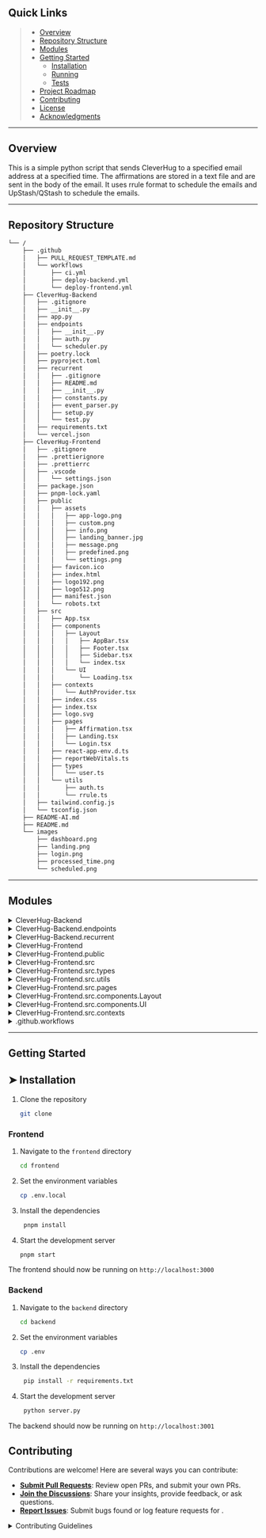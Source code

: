 ##  Quick Links

> - [ Overview](#-overview)
> - [ Repository Structure](#-repository-structure)
> - [ Modules](#-modules)
> - [ Getting Started](#-getting-started)
>   - [ Installation](#-installation)
>   - [ Running ](#-running-)
>   - [ Tests](#-tests)
> - [ Project Roadmap](#-project-roadmap)
> - [ Contributing](#-contributing)
> - [ License](#-license)
> - [ Acknowledgments](#-acknowledgments)

---

##  Overview

This is a simple python script that sends CleverHug to a specified email address at a specified time. The affirmations are stored in a text file and are sent in the body of the email. It uses rrule format to schedule the emails and UpStash/QStash to schedule the emails.

---

##  Repository Structure

```sh
└── /
    ├── .github
    │   ├── PULL_REQUEST_TEMPLATE.md
    │   └── workflows
    │       ├── ci.yml
    │       ├── deploy-backend.yml
    │       └── deploy-frontend.yml
    ├── CleverHug-Backend
    │   ├── .gitignore
    │   ├── __init__.py
    │   ├── app.py
    │   ├── endpoints
    │   │   ├── __init__.py
    │   │   ├── auth.py
    │   │   └── scheduler.py
    │   ├── poetry.lock
    │   ├── pyproject.toml
    │   ├── recurrent
    │   │   ├── .gitignore
    │   │   ├── README.md
    │   │   ├── __init__.py
    │   │   ├── constants.py
    │   │   ├── event_parser.py
    │   │   ├── setup.py
    │   │   └── test.py
    │   ├── requirements.txt
    │   └── vercel.json
    ├── CleverHug-Frontend
    │   ├── .gitignore
    │   ├── .prettierignore
    │   ├── .prettierrc
    │   ├── .vscode
    │   │   └── settings.json
    │   ├── package.json
    │   ├── pnpm-lock.yaml
    │   ├── public
    │   │   ├── assets
    │   │   │   ├── app-logo.png
    │   │   │   ├── custom.png
    │   │   │   ├── info.png
    │   │   │   ├── landing_banner.jpg
    │   │   │   ├── message.png
    │   │   │   ├── predefined.png
    │   │   │   └── settings.png
    │   │   ├── favicon.ico
    │   │   ├── index.html
    │   │   ├── logo192.png
    │   │   ├── logo512.png
    │   │   ├── manifest.json
    │   │   └── robots.txt
    │   ├── src
    │   │   ├── App.tsx
    │   │   ├── components
    │   │   │   ├── Layout
    │   │   │   │   ├── AppBar.tsx
    │   │   │   │   ├── Footer.tsx
    │   │   │   │   ├── Sidebar.tsx
    │   │   │   │   └── index.tsx
    │   │   │   └── UI
    │   │   │       └── Loading.tsx
    │   │   ├── contexts
    │   │   │   └── AuthProvider.tsx
    │   │   ├── index.css
    │   │   ├── index.tsx
    │   │   ├── logo.svg
    │   │   ├── pages
    │   │   │   ├── Affirmation.tsx
    │   │   │   ├── Landing.tsx
    │   │   │   └── Login.tsx
    │   │   ├── react-app-env.d.ts
    │   │   ├── reportWebVitals.ts
    │   │   ├── types
    │   │   │   └── user.ts
    │   │   └── utils
    │   │       ├── auth.ts
    │   │       └── rrule.ts
    │   ├── tailwind.config.js
    │   └── tsconfig.json
    ├── README-AI.md
    ├── README.md
    └── images
        ├── dashboard.png
        ├── landing.png
        ├── login.png
        ├── processed_time.png
        └── scheduled.png
```

---

##  Modules

<details closed><summary>CleverHug-Backend</summary>

| File                                                                                                     | Summary                                                      |
| ---                                                                                                      | ---                                                          |
| [poetry.lock](https://github.com/pratyush1712/cleverHug/blob/master/CleverHug-Backend/poetry.lock)       | HTTP error 401 for prompt `CleverHug-Backend/poetry.lock`    |
| [pyproject.toml](https://github.com/pratyush1712/cleverHug/blob/master/CleverHug-Backend/pyproject.toml) | HTTP error 401 for prompt `CleverHug-Backend/pyproject.toml` |
| [app.py](https://github.com/pratyush1712/cleverHug/blob/master/CleverHug-Backend/app.py)                 | HTTP error 401 for prompt `CleverHug-Backend/app.py`         |
| [vercel.json](https://github.com/pratyush1712/cleverHug/blob/master/CleverHug-Backend/vercel.json)       | HTTP error 401 for prompt `CleverHug-Backend/vercel.json`    |

</details>

<details closed><summary>CleverHug-Backend.endpoints</summary>

| File                                                                                                           | Summary                                                              |
| ---                                                                                                            | ---                                                                  |
| [scheduler.py](https://github.com/pratyush1712/cleverHug/blob/master/CleverHug-Backend/endpoints/scheduler.py) | HTTP error 401 for prompt `CleverHug-Backend/endpoints/scheduler.py` |
| [auth.py](https://github.com/pratyush1712/cleverHug/blob/master/CleverHug-Backend/endpoints/auth.py)           | HTTP error 401 for prompt `CleverHug-Backend/endpoints/auth.py`      |

</details>

<details closed><summary>CleverHug-Backend.recurrent</summary>

| File                                                                                                                 | Summary                                                                 |
| ---                                                                                                                  | ---                                                                     |
| [setup.py](https://github.com/pratyush1712/cleverHug/blob/master/CleverHug-Backend/recurrent/setup.py)               | HTTP error 401 for prompt `CleverHug-Backend/recurrent/setup.py`        |
| [event_parser.py](https://github.com/pratyush1712/cleverHug/blob/master/CleverHug-Backend/recurrent/event_parser.py) | HTTP error 401 for prompt `CleverHug-Backend/recurrent/event_parser.py` |
| [constants.py](https://github.com/pratyush1712/cleverHug/blob/master/CleverHug-Backend/recurrent/constants.py)       | HTTP error 401 for prompt `CleverHug-Backend/recurrent/constants.py`    |
| [test.py](https://github.com/pratyush1712/cleverHug/blob/master/CleverHug-Backend/recurrent/test.py)                 | HTTP error 401 for prompt `CleverHug-Backend/recurrent/test.py`         |

</details>

<details closed><summary>CleverHug-Frontend</summary>

| File                                                                                                              | Summary                                                           |
| ---                                                                                                               | ---                                                               |
| [.prettierignore](https://github.com/pratyush1712/cleverHug/blob/master/CleverHug-Frontend/.prettierignore)       | HTTP error 401 for prompt `CleverHug-Frontend/.prettierignore`    |
| [tsconfig.json](https://github.com/pratyush1712/cleverHug/blob/master/CleverHug-Frontend/tsconfig.json)           | HTTP error 401 for prompt `CleverHug-Frontend/tsconfig.json`      |
| [package.json](https://github.com/pratyush1712/cleverHug/blob/master/CleverHug-Frontend/package.json)             | HTTP error 401 for prompt `CleverHug-Frontend/package.json`       |
| [tailwind.config.js](https://github.com/pratyush1712/cleverHug/blob/master/CleverHug-Frontend/tailwind.config.js) | HTTP error 401 for prompt `CleverHug-Frontend/tailwind.config.js` |
| [pnpm-lock.yaml](https://github.com/pratyush1712/cleverHug/blob/master/CleverHug-Frontend/pnpm-lock.yaml)         | HTTP error 401 for prompt `CleverHug-Frontend/pnpm-lock.yaml`     |

</details>

<details closed><summary>CleverHug-Frontend.public</summary>

| File                                                                                                           | Summary                                                             |
| ---                                                                                                            | ---                                                                 |
| [index.html](https://github.com/pratyush1712/cleverHug/blob/master/CleverHug-Frontend/public/index.html)       | HTTP error 401 for prompt `CleverHug-Frontend/public/index.html`    |
| [manifest.json](https://github.com/pratyush1712/cleverHug/blob/master/CleverHug-Frontend/public/manifest.json) | HTTP error 401 for prompt `CleverHug-Frontend/public/manifest.json` |
| [robots.txt](https://github.com/pratyush1712/cleverHug/blob/master/CleverHug-Frontend/public/robots.txt)       | HTTP error 401 for prompt `CleverHug-Frontend/public/robots.txt`    |

</details>

<details closed><summary>CleverHug-Frontend.src</summary>

| File                                                                                                                  | Summary                                                               |
| ---                                                                                                                   | ---                                                                   |
| [react-app-env.d.ts](https://github.com/pratyush1712/cleverHug/blob/master/CleverHug-Frontend/src/react-app-env.d.ts) | HTTP error 401 for prompt `CleverHug-Frontend/src/react-app-env.d.ts` |
| [index.tsx](https://github.com/pratyush1712/cleverHug/blob/master/CleverHug-Frontend/src/index.tsx)                   | HTTP error 401 for prompt `CleverHug-Frontend/src/index.tsx`          |
| [App.tsx](https://github.com/pratyush1712/cleverHug/blob/master/CleverHug-Frontend/src/App.tsx)                       | HTTP error 401 for prompt `CleverHug-Frontend/src/App.tsx`            |
| [index.css](https://github.com/pratyush1712/cleverHug/blob/master/CleverHug-Frontend/src/index.css)                   | HTTP error 401 for prompt `CleverHug-Frontend/src/index.css`          |
| [reportWebVitals.ts](https://github.com/pratyush1712/cleverHug/blob/master/CleverHug-Frontend/src/reportWebVitals.ts) | HTTP error 401 for prompt `CleverHug-Frontend/src/reportWebVitals.ts` |

</details>

<details closed><summary>CleverHug-Frontend.src.types</summary>

| File                                                                                                  | Summary                                                          |
| ---                                                                                                   | ---                                                              |
| [user.ts](https://github.com/pratyush1712/cleverHug/blob/master/CleverHug-Frontend/src/types/user.ts) | HTTP error 401 for prompt `CleverHug-Frontend/src/types/user.ts` |

</details>

<details closed><summary>CleverHug-Frontend.src.utils</summary>

| File                                                                                                    | Summary                                                           |
| ---                                                                                                     | ---                                                               |
| [rrule.ts](https://github.com/pratyush1712/cleverHug/blob/master/CleverHug-Frontend/src/utils/rrule.ts) | HTTP error 401 for prompt `CleverHug-Frontend/src/utils/rrule.ts` |
| [auth.ts](https://github.com/pratyush1712/cleverHug/blob/master/CleverHug-Frontend/src/utils/auth.ts)   | HTTP error 401 for prompt `CleverHug-Frontend/src/utils/auth.ts`  |

</details>

<details closed><summary>CleverHug-Frontend.src.pages</summary>

| File                                                                                                                  | Summary                                                                  |
| ---                                                                                                                   | ---                                                                      |
| [Landing.tsx](https://github.com/pratyush1712/cleverHug/blob/master/CleverHug-Frontend/src/pages/Landing.tsx)         | HTTP error 401 for prompt `CleverHug-Frontend/src/pages/Landing.tsx`     |
| [Affirmation.tsx](https://github.com/pratyush1712/cleverHug/blob/master/CleverHug-Frontend/src/pages/Affirmation.tsx) | HTTP error 401 for prompt `CleverHug-Frontend/src/pages/Affirmation.tsx` |
| [Login.tsx](https://github.com/pratyush1712/cleverHug/blob/master/CleverHug-Frontend/src/pages/Login.tsx)             | HTTP error 401 for prompt `CleverHug-Frontend/src/pages/Login.tsx`       |

</details>

<details closed><summary>CleverHug-Frontend.src.components.Layout</summary>

| File                                                                                                                      | Summary                                                                          |
| ---                                                                                                                       | ---                                                                              |
| [Footer.tsx](https://github.com/pratyush1712/cleverHug/blob/master/CleverHug-Frontend/src/components/Layout/Footer.tsx)   | HTTP error 401 for prompt `CleverHug-Frontend/src/components/Layout/Footer.tsx`  |
| [index.tsx](https://github.com/pratyush1712/cleverHug/blob/master/CleverHug-Frontend/src/components/Layout/index.tsx)     | HTTP error 401 for prompt `CleverHug-Frontend/src/components/Layout/index.tsx`   |
| [AppBar.tsx](https://github.com/pratyush1712/cleverHug/blob/master/CleverHug-Frontend/src/components/Layout/AppBar.tsx)   | HTTP error 401 for prompt `CleverHug-Frontend/src/components/Layout/AppBar.tsx`  |
| [Sidebar.tsx](https://github.com/pratyush1712/cleverHug/blob/master/CleverHug-Frontend/src/components/Layout/Sidebar.tsx) | HTTP error 401 for prompt `CleverHug-Frontend/src/components/Layout/Sidebar.tsx` |

</details>

<details closed><summary>CleverHug-Frontend.src.components.UI</summary>

| File                                                                                                                  | Summary                                                                      |
| ---                                                                                                                   | ---                                                                          |
| [Loading.tsx](https://github.com/pratyush1712/cleverHug/blob/master/CleverHug-Frontend/src/components/UI/Loading.tsx) | HTTP error 401 for prompt `CleverHug-Frontend/src/components/UI/Loading.tsx` |

</details>

<details closed><summary>CleverHug-Frontend.src.contexts</summary>

| File                                                                                                                       | Summary                                                                      |
| ---                                                                                                                        | ---                                                                          |
| [AuthProvider.tsx](https://github.com/pratyush1712/cleverHug/blob/master/CleverHug-Frontend/src/contexts/AuthProvider.tsx) | HTTP error 401 for prompt `CleverHug-Frontend/src/contexts/AuthProvider.tsx` |

</details>

<details closed><summary>.github.workflows</summary>

| File                                                                                                               | Summary                                                           |
| ---                                                                                                                | ---                                                               |
| [deploy-frontend.yml](https://github.com/pratyush1712/cleverHug/blob/master/.github/workflows/deploy-frontend.yml) | HTTP error 401 for prompt `.github/workflows/deploy-frontend.yml` |
| [ci.yml](https://github.com/pratyush1712/cleverHug/blob/master/.github/workflows/ci.yml)                           | HTTP error 401 for prompt `.github/workflows/ci.yml`              |
| [deploy-backend.yml](https://github.com/pratyush1712/cleverHug/blob/master/.github/workflows/deploy-backend.yml)   | HTTP error 401 for prompt `.github/workflows/deploy-backend.yml`  |

</details>

---

##  Getting Started

## ➤ Installation

1. Clone the repository

   ```bash
   git clone
   ```

### Frontend

1. Navigate to the `frontend` directory

   ```bash
   cd frontend
   ```

2. Set the environment variables

   ```bash
   cp .env.local
   ```

3. Install the dependencies

   ```bash
    pnpm install
   ```

4. Start the development server
   ```bash
   pnpm start
   ```

The frontend should now be running on `http://localhost:3000`

### Backend

1. Navigate to the `backend` directory

   ```bash
   cd backend

   ```

2. Set the environment variables

   ```bash
   cp .env
   ```

3. Install the dependencies

   ```bash
    pip install -r requirements.txt
   ```

4. Start the development server
   ```bash
    python server.py
   ```

The backend should now be running on `http://localhost:3001`

##  Contributing

Contributions are welcome! Here are several ways you can contribute:

- **[Submit Pull Requests](https://github.com/pratyush1712/cleverHug/blob/main/CONTRIBUTING.md)**: Review open PRs, and submit your own PRs.
- **[Join the Discussions](https://github.com/pratyush1712/cleverHug/discussions)**: Share your insights, provide feedback, or ask questions.
- **[Report Issues](https://github.com/pratyush1712/cleverHug/issues)**: Submit bugs found or log feature requests for .

<details closed>
    <summary>Contributing Guidelines</summary>

1. **Fork the Repository**: Start by forking the project repository to your GitHub account.
2. **Clone Locally**: Clone the forked repository to your local machine using a Git client.
   ```sh
   git clone https://github.com/pratyush1712/cleverHug/
   ```
3. **Create a New Branch**: Always work on a new branch, giving it a descriptive name.
   ```sh
   git checkout -b new-feature-x
   ```
4. **Make Your Changes**: Develop and test your changes locally.
5. **Commit Your Changes**: Commit with a clear message describing your updates.
   ```sh
   git commit -m 'Implemented new feature x.'
   ```
6. **Push to GitHub**: Push the changes to your forked repository.
   ```sh
   git push origin new-feature-x
   ```
7. **Submit a Pull Request**: Create a PR against the original project repository. Clearly describe the changes and their motivations.

Once your PR is reviewed and approved, it will be merged into the main branch.

</details>
